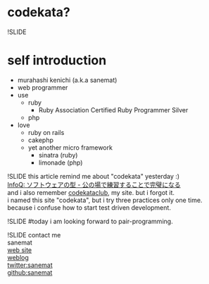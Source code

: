 # codekata?

!SLIDE
# self introduction
* murahashi kenichi (a.k.a sanemat)
* web programmer
* use
    * ruby
        * Ruby Association Certified Ruby Programmer Silver
    * php
* love
    * ruby on rails
    * cakephp
    * yet another micro framework
        * sinatra (ruby)
        * limonade (php)

!SLIDE
this article remind me about "codekata" yesterday :)  
[InfoQ: ソフトウェアの型 - 公の場で練習することで完璧になる](http://www.infoq.com/jp/news/2009/12/code-kata-video)  
and i also remember [codekataclub](http://codekata.sane.jp/), my site. but i forgot it.  
i named this site "codekata", but i try three practices only one time.  
because i confuse how to start test driven development.  

!SLIDE
#today
i am looking forward to pair-programming.  

!SLIDE
contact me  
sanemat  
[web site](http://sane.jp/)  
[weblog](http://sane.justblog.jp/)  
[twitter:sanemat](http://twitter.com/sanemat)  
[github:sanemat](http://github.com/sanemat)  
